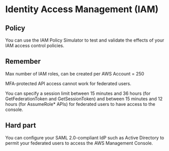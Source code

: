 # Identity Access Management (IAM)

## Policy 

You can use the IAM Policy Simulator to test and validate the effects 
of your IAM access control policies.

## Remember 

Max number of IAM roles, can be created per AWS Account = 250

 MFA-protected API access cannot work for federated users.
 
 
 You can specify a session limit between 15 minutes and 36 hours 
 (for GetFederationToken and GetSessionToken) and between 15 minutes 
 and 12 hours (for AssumeRole* APIs) for federated users to have access to the console.
 
## Hard part

You can configure your SAML 2.0-compliant IdP such as Active Directory 
to permit your federated users to access the AWS Management Console.
 

 
 
 
 
 
 
 
 
 